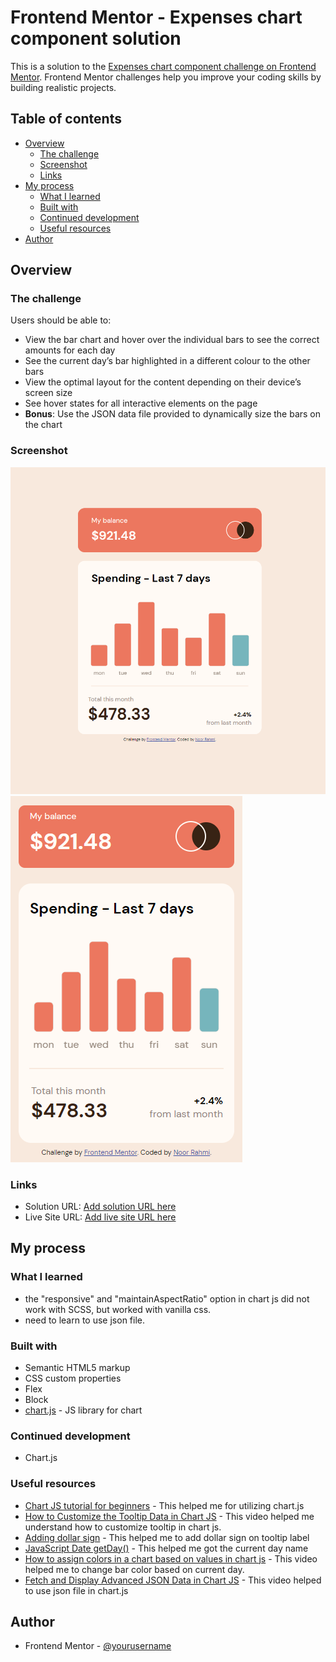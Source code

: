 # Frontend Mentor - Expenses chart component solution

This is a solution to the [Expenses chart component challenge on Frontend Mentor](https://www.frontendmentor.io/challenges/expenses-chart-component-e7yJBUdjwt). Frontend Mentor challenges help you improve your coding skills by building realistic projects.

## Table of contents

- [Overview](#overview)
  - [The challenge](#the-challenge)
  - [Screenshot](#screenshot)
  - [Links](#links)
- [My process](#my-process)
  - [What I learned](#what-i-learned)
  - [Built with](#built-with)
  - [Continued development](#continued-development)
  - [Useful resources](#useful-resources)
- [Author](#author)

## Overview

### The challenge

Users should be able to:

- View the bar chart and hover over the individual bars to see the correct amounts for each day
- See the current day’s bar highlighted in a different colour to the other bars
- View the optimal layout for the content depending on their device’s screen size
- See hover states for all interactive elements on the page
- **Bonus**: Use the JSON data file provided to dynamically size the bars on the chart

### Screenshot

![](./images/desktop.png)
![](./images/mobile.png)

### Links

- Solution URL: [Add solution URL here](https://your-solution-url.com)
- Live Site URL: [Add live site URL here](https://your-live-site-url.com)

## My process

### What I learned

- the "responsive" and "maintainAspectRatio" option in chart js did not work with SCSS, but worked with vanilla css.
- need to learn to use json file.

### Built with

- Semantic HTML5 markup
- CSS custom properties
- Flex
- Block
- [chart.js](https://www.chartjs.org//) - JS library for chart

### Continued development

- Chart.js

### Useful resources

- [Chart JS tutorial for beginners](https://www.youtube.com/watch?v=NySBh_DIRlg) - This helped me for utilizing chart.js
- [How to Customize the Tooltip Data in Chart JS](https://www.youtube.com/watch?v=ti0-q5bjuhE) - This video helped me understand how to customize tooltip in chart js.
- [Adding dollar sign](https://stackoverflow.com/questions/70080681/how-can-i-add-a-euro-sign-%E2%82%AC-to-all-tooltips-in-my-chart-js-line-chart) - This helped me to add dollar sign on tooltip label
- [JavaScript Date getDay()](https://www.w3schools.com/jsref/jsref_getday.asp) - This helped me got the current day name
- [How to assign colors in a chart based on values in chart js](https://www.youtube.com/watch?v=ylWoIaSgThk) - This video helped me to change bar color based on current day.
- [Fetch and Display Advanced JSON Data in Chart JS](https://www.youtube.com/watch?v=mw5i_QGDomw) - This video helped to use json file in chart.js

## Author

- Frontend Mentor - [@yourusername](https://www.frontendmentor.io/profile/yourusername)
